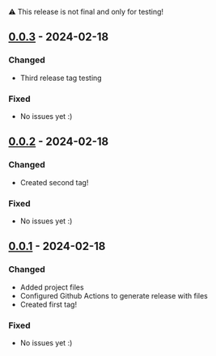 :warning: This release is not final and only for testing!

## [0.0.3] - 2024-02-18
### Changed

- Third release tag testing

### Fixed

- No issues yet :)

## [0.0.2] - 2024-02-18

### Changed

- Created second tag!

### Fixed

- No issues yet :)

## [0.0.1] - 2024-02-18
### Changed

- Added project files
- Configured Github Actions to generate release with files
- Created first tag!

### Fixed

- No issues yet :)

[0.0.3]: https://github.com/carTloyal123/cryze-android/compare/v0.0.2...v0.0.3
[0.0.2]: https://github.com/carTloyal123/cryze-android/compare/v0.0.1...v0.0.2
[0.0.1]: https://github.com/carTloyal123/cryze-android/releases/tag/v0.0.1